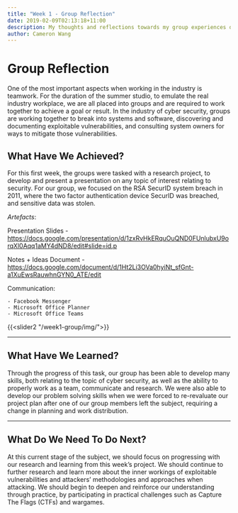 ```yaml
---
title: "Week 1 - Group Reflection"
date: 2019-02-09T02:13:18+11:00
description: My thoughts and reflections towards my group experiences during the first week of the subject.
author: Cameron Wang
---
```

# Group Reflection

One of the most important aspects when working in the industry is teamwork. For the duration of the summer studio, to emulate the real industry workplace, we are all placed into groups and are required
to work together to achieve a goal or result. In the industry of cyber security, groups are working together to break into systems and software, discovering and documenting exploitable vulnerabilities, 
and consulting system owners for ways to mitigate those vulnerabilities.

## What Have We Achieved?

For this first week, the groups were tasked with a research project, to develop and present a presentation on any topic of interest relating to security. For our group, we focused on the RSA SecurID system 
breach in 2011, where the two factor authentication device SecurID was breached, and sensitive data was stolen.

*Artefacts*:

Presentation Slides - https://docs.google.com/presentation/d/1zxRvHkERquOuQND0FUnlubxU9orqXl0Aqq1aMY4dND8/edit#slide=id.p

Notes + Ideas Document - https://docs.google.com/document/d/1Ht2Li3OVa0hyiNt_sfGnt-a1XuEwsRauwhnGYN0_ATE/edit

Communication:

	- Facebook Messenger
	- Microsoft Office Planner
	- Microsoft Office Teams

{{<slider2 "/week1-group/img/">}}

---

## What Have We Learned?

Through the progress of this task, our group has been able to develop many skills, both relating to the topic of cyber security, as well as the ability to properly work as a team, communicate and research. We 
were also able to develop our problem solving skills when we were forced to re-revaluate our project plan after one of our group members left the subject, requiring a change in planning and work distribution.

---

## What Do We Need To Do Next?

At this current stage of the subject, we should focus on progressing with our research and learning from this week’s project. We should continue to further research and learn more about the inner workings of 
exploitable vulnerabilities and attackers’ methodologies and approaches when attacking. We should begin to deepen and reinforce our understanding through practice, by participating in practical challenges such 
as Capture The Flags (CTFs) and wargames.